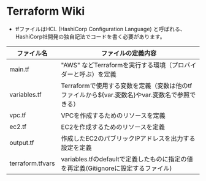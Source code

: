 # Terraform Wiki

- tfファイルはHCL (HashiCorp Configuration Language) と呼ばれる、HashiCorp社開発の独自記法でコードを書く必要があります。

| ファイル名   | ファイルの定義内容                                                                             |
| ------------ | ---------------------------------------------------------------------------------------------- |
| main.tf      | "AWS" などTerraformを実行する環境（プロバイダーと呼ぶ）を定義                                  |
| variables.tf | Terraformで使用する変数を定義（変数は他のtfファイルから${var.変数名}やvar.変数名で参照できる） |
| vpc.tf       | VPCを作成するためのリソースを定義                                                              |
| ec2.tf       | EC2を作成するためのリソースを定義                                                              |
| output.tf    | 作成したEC2のパブリックIPアドレスを出力する設定を定義                                          |
| terraform.tfvars    | variables.tfのdefaultで定義したものに指定の値を再定義(Gitignoreに設定するファイル)            |